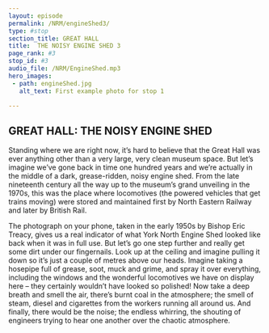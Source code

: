 ```yaml
---
layout: episode
permalink: /NRM/engineShed3/
type: #stop
section_title: GREAT HALL
title:  THE NOISY ENGINE SHED 3
page_rank: #3
stop_id: #3
audio_file: /NRM/EngineShed.mp3
hero_images:
 - path: engineShed.jpg
   alt_text: First example photo for stop 1

---
```


## GREAT HALL: THE NOISY ENGINE SHED

Standing where we are right now, it’s hard to believe that the Great Hall was ever anything other than a very large, very clean museum space. But let’s imagine we’ve gone back in time one hundred years and we’re actually in the middle of a dark, grease-ridden, noisy engine shed. From the late nineteenth century all the way up to the museum’s grand unveiling in the 1970s, this was the place where locomotives (the powered vehicles that get trains moving) were stored and maintained first by North Eastern Railway and later by British Rail.

The photograph on your phone, taken in the early 1950s by Bishop Eric Treacy, gives us a real indicator of what York North Engine Shed looked like back when it was in full use. But let’s go one step further and really get some dirt under our fingernails. Look up at the ceiling and imagine pulling it down so it’s just a couple of metres above our heads. Imagine taking a hosepipe full of grease, soot, muck and grime, and spray it over everything, including the windows and the wonderful locomotives we have on display here – they certainly wouldn’t have looked so polished! Now take a deep breath and smell the air, there’s burnt coal in the atmosphere; the smell of steam, diesel and cigarettes from the workers running all around us. And finally, there would be the noise; the endless whirring, the shouting of engineers trying to hear one another over the chaotic atmosphere.
